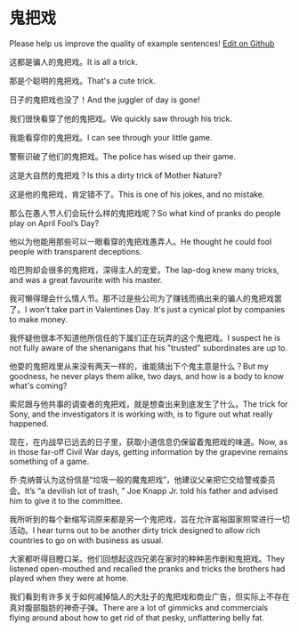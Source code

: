 # 鬼把戏

Please help us improve the quality of example sentences! [Edit on Github](https://github.com/jiyushe/jiyu-example-sentence-source/blob/main/chinese/guibaxi.md)

<p><span class="chinese">这都是骗人的鬼把戏。</span><span class="english">It is all a trick.</span></p>

<p><span class="chinese">那是个聪明的鬼把戏。</span><span class="english">That's a cute trick.</span></p>

<p><span class="chinese">日子的鬼把戏也没了！</span><span class="english">And the juggler of day is gone!</span></p>

<p><span class="chinese">我们很快看穿了他的鬼把戏。</span><span class="english">We quickly saw through his trick.</span></p>

<p><span class="chinese">我能看穿你的鬼把戏。</span><span class="english">I can see through your little game.</span></p>

<p><span class="chinese">警察识破了他们的鬼把戏。</span><span class="english">The police has wised up their game.</span></p>

<p><span class="chinese">这是大自然的鬼把戏？</span><span class="english">Is this a dirty trick of Mother Nature?</span></p>

<p><span class="chinese">这是他的鬼把戏，肯定错不了。</span><span class="english">This is one of his jokes, and no mistake.</span></p>

<p><span class="chinese">那么在愚人节人们会玩什么样的鬼把戏呢？</span><span class="english">So what kind of pranks do people play on April Fool’s Day?</span></p>

<p><span class="chinese">他以为他能用那些可以一眼看穿的鬼把戏愚弄人。</span><span class="english">He thought he could fool people with transparent deceptions.</span></p>

<p><span class="chinese">哈巴狗却会很多的鬼把戏，深得主人的宠爱。</span><span class="english">The lap-dog knew many tricks, and was a great favourite with his master.</span></p>

<p><span class="chinese">我可懒得理会什么情人节。那不过是些公司为了赚钱而搞出来的骗人的鬼把戏罢了。</span><span class="english">I won't take part in Valentines Day. It's just a cynical plot by companies to make money.</span></p>

<p><span class="chinese">我怀疑他很本不知道他所信任的下属们正在玩弄的这个鬼把戏。</span><span class="english">I suspect he is not fully aware of the shenanigans that his "trusted" subordinates are up to.</span></p>

<p><span class="chinese">他耍的鬼把戏里从来没有两天一样的，谁能猜出下个鬼主意是什么？</span><span class="english">But my goodness, he never plays them alike, two days, and how is a body to know what's coming?</span></p>

<p><span class="chinese">索尼跟与他共事的调查者的鬼把戏，就是想查出来到底发生了什么。</span><span class="english">The trick for Sony, and the investigators it is working with, is to figure out what really happened.</span></p>

<p><span class="chinese">现在，在内战早已远去的日子里，获取小道信息仍保留着鬼把戏的味道。</span><span class="english">Now, as in those far-off Civil War days, getting information by the grapevine remains something of a game.</span></p>

<p><span class="chinese">乔·克纳普认为这份信是“垃圾一般的魔鬼把戏”，他建议父亲把它交给警戒委员会。</span><span class="english">It’s “a devilish lot of trash, ” Joe Knapp Jr. told his father and advised him to give it to the committee.</span></p>

<p><span class="chinese">我所听到的每个新缩写词原来都是另一个鬼把戏，旨在允许富裕国家照常进行一切活动。</span><span class="english">I hear turns out to be another dirty trick designed to allow rich countries to go on with business as usual.</span></p>

<p><span class="chinese">大家都听得目瞪口呆。他们回想起这四兄弟在家时的种种恶作剧和鬼把戏。</span><span class="english">They listened open-mouthed and recalled the pranks and tricks the brothers had played when they were at home.</span></p>

<p><span class="chinese">我们看到有许多关于如何减掉恼人的大肚子的鬼把戏和商业广告，但实际上不存在真对腹部脂肪的神奇子弹。</span><span class="english">There are a lot of gimmicks and commercials flying around about how to get rid of that pesky, unflattering belly fat.</span></p>

